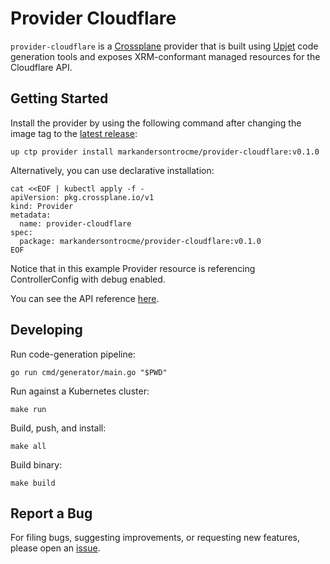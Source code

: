 # Provider Cloudflare

`provider-cloudflare` is a [Crossplane](https://crossplane.io/) provider that
is built using [Upjet](https://github.com/crossplane/upjet) code
generation tools and exposes XRM-conformant managed resources for the
Cloudflare API.

## Getting Started

Install the provider by using the following command after changing the image tag
to the [latest release](https://marketplace.upbound.io/providers/markandersontrocme/provider-cloudflare):
```
up ctp provider install markandersontrocme/provider-cloudflare:v0.1.0
```

Alternatively, you can use declarative installation:
```
cat <<EOF | kubectl apply -f -
apiVersion: pkg.crossplane.io/v1
kind: Provider
metadata:
  name: provider-cloudflare
spec:
  package: markandersontrocme/provider-cloudflare:v0.1.0
EOF
```

Notice that in this example Provider resource is referencing ControllerConfig with debug enabled.

You can see the API reference [here](https://doc.crds.dev/github.com/markandersontrocme/provider-cloudflare).

## Developing

Run code-generation pipeline:
```console
go run cmd/generator/main.go "$PWD"
```

Run against a Kubernetes cluster:

```console
make run
```

Build, push, and install:

```console
make all
```

Build binary:

```console
make build
```

## Report a Bug

For filing bugs, suggesting improvements, or requesting new features, please
open an [issue](https://github.com/markandersontrocme/provider-cloudflare/issues).
